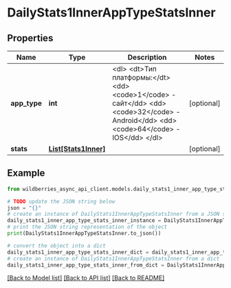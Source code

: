 # DailyStats1InnerAppTypeStatsInner


## Properties

Name | Type | Description | Notes
------------ | ------------- | ------------- | -------------
**app_type** | **int** | &lt;dl&gt; &lt;dt&gt;Тип платформы:&lt;/dt&gt; &lt;dd&gt;&lt;code&gt;1&lt;/code&gt; - сайт&lt;/dd&gt; &lt;dd&gt;&lt;code&gt;32&lt;/code&gt; - Android&lt;/dd&gt; &lt;dd&gt;&lt;code&gt;64&lt;/code&gt; - IOS&lt;/dd&gt; &lt;/dl&gt;  | [optional] 
**stats** | [**List[Stats1Inner]**](Stats1Inner.md) |  | [optional] 

## Example

```python
from wildberries_async_api_client.models.daily_stats1_inner_app_type_stats_inner import DailyStats1InnerAppTypeStatsInner

# TODO update the JSON string below
json = "{}"
# create an instance of DailyStats1InnerAppTypeStatsInner from a JSON string
daily_stats1_inner_app_type_stats_inner_instance = DailyStats1InnerAppTypeStatsInner.from_json(json)
# print the JSON string representation of the object
print(DailyStats1InnerAppTypeStatsInner.to_json())

# convert the object into a dict
daily_stats1_inner_app_type_stats_inner_dict = daily_stats1_inner_app_type_stats_inner_instance.to_dict()
# create an instance of DailyStats1InnerAppTypeStatsInner from a dict
daily_stats1_inner_app_type_stats_inner_from_dict = DailyStats1InnerAppTypeStatsInner.from_dict(daily_stats1_inner_app_type_stats_inner_dict)
```
[[Back to Model list]](../README.md#documentation-for-models) [[Back to API list]](../README.md#documentation-for-api-endpoints) [[Back to README]](../README.md)


